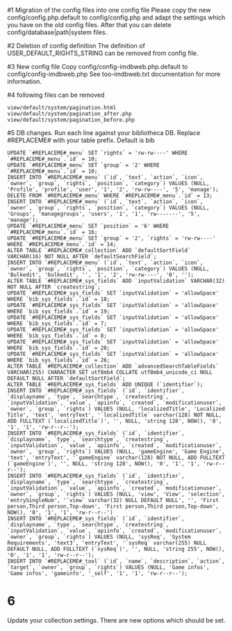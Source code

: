 #1 Migration of the config files into one config file
Please copy the new config/config.php.default to config/config.php and adapt the settings which you
have on the old config files. After that you can delete config/database|path|system files.

#2 Deletion of config definition
The definition of USER_DEFAULT_RIGHTS_STRING can be removed from config file.

#3 New config file
Copy config/config-imdbweb.php.default to config/config-imdbweb.php
See too-imdbweb.txt documentation for more information.

#4 following files can be removed
```
view/default/system/pagination.html
view/default/system/pagination_after.php
view/default/system/pagination_before.php
```

#5 DB changes. Run each line against your bibliotheca DB.
Replace #REPLACEME# with your table prefix. Default is bib
```
UPDATE `#REPLACEME#_menu` SET `rights` = 'rw-rw----' WHERE `#REPLACEME#_menu`.`id` = 10;
UPDATE `#REPLACEME#_menu` SET `group` = '2' WHERE `#REPLACEME#_menu`.`id` = 10;
INSERT INTO `#REPLACEME#_menu` (`id`, `text`, `action`, `icon`, `owner`, `group`, `rights`, `position`, `category`) VALUES (NULL, 'Profile', 'profile', 'user', '1', '2', 'rw-rw----', '5', 'manage');
DELETE FROM `#REPLACEME#_menu` WHERE `#REPLACEME#_menu`.`id` = 13;
INSERT INTO `#REPLACEME#_menu` (`id`, `text`, `action`, `icon`, `owner`, `group`, `rights`, `position`, `category`) VALUES (NULL, 'Groups', 'managegroups', 'users', '1', '1', 'rw-------', '5', 'manage');
UPDATE `#REPLACEME#_menu` SET `position` = '6' WHERE `#REPLACEME#_menu`.`id` = 16;
UPDATE `#REPLACEME#_menu` SET `group` = '2', `rights` = 'rw-rw----' WHERE `#REPLACEME#_menu`.`id` = 14;
ALTER TABLE `#REPLACEME#_collection` ADD `defaultSortField` VARCHAR(16) NOT NULL AFTER `defaultSearchField`;
INSERT INTO `#REPLACEME#_menu` (`id`, `text`, `action`, `icon`, `owner`, `group`, `rights`, `position`, `category`) VALUES (NULL, 'Bulkedit', 'bulkedit', '', '1', '2', 'rw-rw----', '0', '');
ALTER TABLE `#REPLACEME#_sys_fields` ADD `inputValidation` VARCHAR(32) NOT NULL AFTER `createstring`;
UPDATE `#REPLACEME#_sys_fields` SET `inputValidation` = 'allowSpace' WHERE `bib_sys_fields`.`id` = 18;
UPDATE `#REPLACEME#_sys_fields` SET `inputValidation` = 'allowSpace' WHERE `bib_sys_fields`.`id` = 19;
UPDATE `#REPLACEME#_sys_fields` SET `inputValidation` = 'allowSpace' WHERE `bib_sys_fields`.`id` = 7;
UPDATE `#REPLACEME#_sys_fields` SET `inputValidation` = 'allowSpace' WHERE `bib_sys_fields`.`id` = 8;
UPDATE `#REPLACEME#_sys_fields` SET `inputValidation` = 'allowSpace' WHERE `bib_sys_fields`.`id` = 20;
UPDATE `#REPLACEME#_sys_fields` SET `inputValidation` = 'allowSpace' WHERE `bib_sys_fields`.`id` = 26;
ALTER TABLE `#REPLACEME#_collection` ADD `advancedSearchTableFields` VARCHAR(255) CHARACTER SET utf8mb4 COLLATE utf8mb4_unicode_ci NULL DEFAULT NULL AFTER `defaultSortField`;
ALTER TABLE `#REPLACEME#_sys_fields` ADD UNIQUE (`identifier`);
INSERT INTO `#REPLACEME#_sys_fields` (`id`, `identifier`, `displayname`, `type`, `searchtype`, `createstring`, `inputValidation`, `value`, `apiinfo`, `created`, `modificationuser`, `owner`, `group`, `rights`) VALUES (NULL, 'localizedTitle', 'Localized Title', 'text', 'entryText', '`localizedTitle` varchar(128) NOT NULL, ADD FULLTEXT (`localizedTitle`)', '', NULL, 'string 128', NOW(), '0', '1', '1', 'rw-r--r--');
INSERT INTO `#REPLACEME#_sys_fields` (`id`, `identifier`, `displayname`, `type`, `searchtype`, `createstring`, `inputValidation`, `value`, `apiinfo`, `created`, `modificationuser`, `owner`, `group`, `rights`) VALUES (NULL, 'gameEngine', 'Game Engine', 'text', 'entryText', '`gameEngine` varchar(128) NOT NULL, ADD FULLTEXT (`gameEngine`)', '', NULL, 'string 128', NOW(), '0', '1', '1', 'rw-r--r--');
INSERT INTO `#REPLACEME#_sys_fields` (`id`, `identifier`, `displayname`, `type`, `searchtype`, `createstring`, `inputValidation`, `value`, `apiinfo`, `created`, `modificationuser`, `owner`, `group`, `rights`) VALUES (NULL, 'view', 'View', 'selection', 'entrySingleNum', '`view` varchar(32) NULL DEFAULT NULL', '', 'First person,Third person,Top-down', 'First person,Third person,Top-down', NOW(), '0', '1', '1', 'rw-r--r--')
INSERT INTO `#REPLACEME#_sys_fields` (`id`, `identifier`, `displayname`, `type`, `searchtype`, `createstring`, `inputValidation`, `value`, `apiinfo`, `created`, `modificationuser`, `owner`, `group`, `rights`) VALUES (NULL, 'sysReq', 'System Requirements', 'text3', 'entryText', '`sysReq` varchar(255) NULL DEFAULT NULL, ADD FULLTEXT (`sysReq`)', '', NULL, 'string 255', NOW(), '0', '1', '1', 'rw-r--r--');
INSERT INTO `#REPLACEME#_tool` (`id`, `name`, `description`, `action`, `target`, `owner`, `group`, `rights`) VALUES (NULL, 'Game infos', 'Game infos', 'gameinfo', '_self', '1', '1', 'rw-r--r--');
```

# 6
Update your collection settings. There are new options which should be set.
